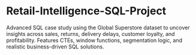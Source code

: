 # Retail-Intelligence-SQL-Project
 Advanced SQL case study using the Global Superstore dataset to uncover insights across sales, returns, delivery delays, customer loyalty, and profitability. Features CTEs, window functions, segmentation logic, and realistic business-driven SQL solutions.
